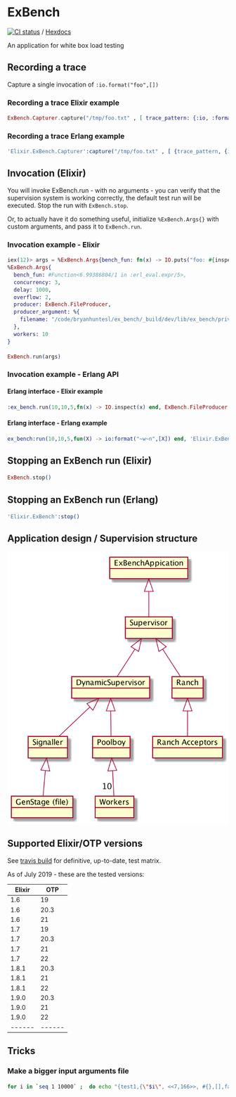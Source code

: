 # ExBench

[![CI status](https://travis-ci.org/bryanhuntesl/ex_bench.svg?branch=master)](https://travis-ci.org/bryanhuntesl/ex_bench) / [Hexdocs](https://hexdocs.pm/ex_bench/)

An application for white box load testing

## Recording a trace

Capture a single invocation of `:io.format("foo",[])`

### Recording a trace Elixir example

```elixir
ExBench.Capturer.capture("/tmp/foo.txt" , [ trace_pattern: {:io, :format, 2}, count: 1])
```

### Recording a trace Erlang example

```erlang
'Elixir.ExBench.Capturer':capture("/tmp/foo.txt" , [ {trace_pattern, {io, format, 2}}, {count, 1}]).
```

## Invocation (Elixir)

You will invoke ExBench.run - with no arguments - you can verify that the supervision system is working correctly,
the default test run will be executed. Stop the run with `ExBench.stop`.

Or, to actually have it do something useful, initialize `%ExBench.Args{}` with custom arguments, and pass it to `ExBench.run`.

### Invocation example - Elixir

```elixir
iex(12)> args = %ExBench.Args{bench_fun: fn(x) -> IO.puts("foo: #{inspect(x)}") end}
%ExBench.Args{
  bench_fun: #Function<6.99386804/1 in :erl_eval.expr/5>,
  concurrency: 3,
  delay: 1000,
  overflow: 2,
  producer: ExBench.FileProducer,
  producer_argument: %{
    filename: "/code/bryanhuntesl/ex_bench/_build/dev/lib/ex_bench/priv/example.consult"
  },
  workers: 10
}

ExBench.run(args)
```

### Invocation example - Erlang API

#### Erlang interface - Elixir example

```elixir
:ex_bench.run(10,10,5,fn(x) -> IO.inspect(x) end, ExBench.FileProducer, %{filename: "/tmp/example.consult"},1000)
```

#### Erlang interface - Erlang example

```erlang
ex_bench:run(10,10,5,fun(X) -> io:format("~w~n",[X]) end, 'Elixir.ExBench.FileProducer', #{filename => <<"/tmp/example.consult">>},1000)
```

## Stopping an ExBench run (Elixir)

```elixir
ExBench.stop()
```

## Stopping an ExBench run (Erlang)

```erlang
'Elixir.ExBench':stop()
```

## Application design / Supervision structure

![Supervision hierarchy](./doc/exbench_supervision_tree.png)

## Supported Elixir/OTP versions

See [travis build](https://travis-ci.org/bryanhuntesl/ex_bench) for definitive, up-to-date, test matrix.

As of July 2019 - these are the tested versions:

|Elixir|  OTP |
|------|------|
| 1.6  | 19   |
| 1.6  | 20.3 |
| 1.6  | 21   |
| 1.7  | 19   |
| 1.7  | 20.3 |
| 1.7  | 21   |
| 1.7  | 22   |
| 1.8.1| 20.3 |
| 1.8.1| 21   |
| 1.8.1| 22   |
| 1.9.0| 20.3 |
| 1.9.0| 21   |
| 1.9.0| 22   |
|------|------|


## Tricks

### Make a bigger input arguments file

```bash
for i in `seq 1 10000` ;  do echo "{test1,{\"$i\", <<7,166>>, #{},[],false, #{<<\"x\">> => <<\"y\">>}}}." ; done >> test/consult.me
```
